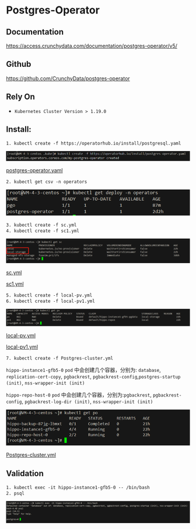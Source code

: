 # Postgres-Operator

## Documentation
https://access.crunchydata.com/documentation/postgres-operator/v5/

## Github
https://github.com/CrunchyData/postgres-operator

## Rely On
- `Kubernetes Cluster Version > 1.19.0`

## Install:

```shell
1. kubectl create -f https://operatorhub.io/install/postgresql.yaml
```
![img](picture/postgres-Operator.png)


[postgres-operator.yaml](yml/postgres-operator.yaml)

```shell
2. kubectl get csv -n operators
```
![img](picture/operator.png)

```shell
3. kubectl create -f sc.yml
4. kubectl create -f sc1.yml
```
![img](picture/sc.png)

[sc.yml](yml/sc.yml)

[sc1.yml](yml/sc1.yml)

```shell
5. kubectl create -f local-pv.yml
6. kubectl create -f local-pv1.yml
```
![img](picture/pv.png)

[local-pv.yml](yml/local-pv.yml)

[local-pv1.yml](yml/local-pv1.yml)

```shell
7. kubectl create -f Postgres-cluster.yml
```
`hippo-instance1-gfb5-0` `pod` 中会创建几个容器，分别为:  `database`, `replication-cert-copy`, `pgbackrest`, `pgbackrest-config`,`postgres-startup (init)`, `nss-wrapper-init (init)`

`hippo-repo-host-0` `pod` 中会创建几个容器，分别为:`pgbackrest`, `pgbackrest-config`, `pgbackrest-log-dir (init)`, `nss-wrapper-init (init)`

![img](picture/po.png)

[Postgres-cluster.yml](yml/Postgres-cluster.yml)

## Validation
```text
1. kubectl exec -it hippo-instance1-gfb5-0 -- /bin/bash
2. psql
```

![img](picture/validation.png)







